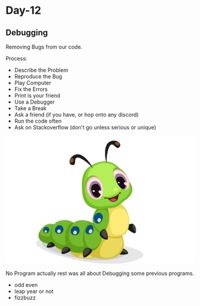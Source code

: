 # Day-12

## Debugging 
Removing Bugs from our code.

Process:
- Describe the Problem
- Reproduce the Bug
- Play Computer
- Fix the Errors
- Print is your friend
- Use a Debugger
- Take a Break
- Ask a friend (if you have, or hop onto any discord)
- Run the code often
- Ask on Stackoverflow (don't go unless serious or unique)

![A Bug LOL](bug.jpg)

No Program actually rest was all about Debugging some previous programs.

- odd even
- leap year or not
- fizzbuzz


